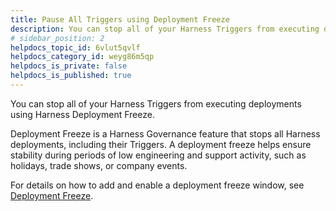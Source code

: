 ```yaml
---
title: Pause All Triggers using Deployment Freeze
description: You can stop all of your Harness Triggers from executing deployments using Harness Deployment Freeze. Deployment Freeze is a Harness Governance feature that stops all Harness deployments, including t…
# sidebar_position: 2
helpdocs_topic_id: 6vlut5qvlf
helpdocs_category_id: weyg86m5qp
helpdocs_is_private: false
helpdocs_is_published: true
---
```


You can stop all of your Harness Triggers from executing deployments using Harness Deployment Freeze.

Deployment Freeze is a Harness Governance feature that stops all Harness deployments, including their Triggers. A deployment freeze helps ensure stability during periods of low engineering and support activity, such as holidays, trade shows, or company events.

For details on how to add and enable a deployment freeze window, see [Deployment Freeze](https://docs.harness.io/article/wscbhd20ca-deployment-freeze).

